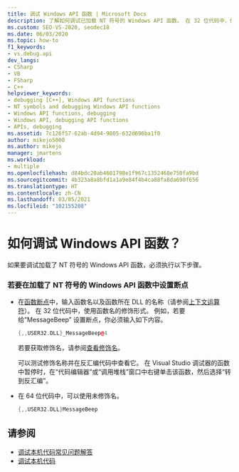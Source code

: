 ```yaml
---
title: 调试 Windows API 函数 | Microsoft Docs
description: 了解如何调试已加载 NT 符号的 Windows API 函数。 在 32 位代码中，使用函数名的修饰形式来设置断点。
ms.custom: SEO-VS-2020, seodec18
ms.date: 06/03/2020
ms.topic: how-to
f1_keywords:
- vs.debug.api
dev_langs:
- CSharp
- VB
- FSharp
- C++
helpviewer_keywords:
- debugging [C++], Windows API functions
- NT symbols and debugging Windows API functions
- Windows API functions, debugging
- Windows API, debugging API functions
- APIs, debugging
ms.assetid: 7c126f57-62ab-4d94-9805-632d696ba1f0
author: mikejo5000
ms.author: mikejo
manager: jmartens
ms.workload:
- multiple
ms.openlocfilehash: d84bdc20ab4601798e1f967c1352468e750fa9bd
ms.sourcegitcommit: 4b323a8a8bfd1a1a9e84f4b4ca88fa8da690f656
ms.translationtype: HT
ms.contentlocale: zh-CN
ms.lasthandoff: 03/05/2021
ms.locfileid: "102155208"
---
```

# <a name="how-can-i-debug-windows-api-functions"></a>如何调试 Windows API 函数？
如果要调试加载了 NT 符号的 Windows API 函数，必须执行以下步骤。

### <a name="to-set-a-breakpoint-on-a-windows-api-function-with-nt-symbols-loaded"></a>若要在加载了 NT 符号的 Windows API 函数中设置断点

- 在[函数断点](../debugger/using-breakpoints.md#BKMK_Set_a_breakpoint_in_a_source_file)中，输入函数名以及函数所在 DLL 的名称（请参阅[上下文运算符](../debugger/context-operator-cpp.md)）。 在 32 位代码中，使用函数名的修饰形式。 例如，若要给”MessageBeep” 设置断点，你必须输入如下内容。

    ```cpp
    {,,USER32.DLL}_MessageBeep@4
    ```

     若要获取修饰名，请参阅[查看修饰名](/previous-versions/5x49w699(v=vs.140))。

     可以测试修饰名称并在反汇编代码中查看它。 在 Visual Studio 调试器的函数中暂停时，在“代码编辑器”或“调用堆栈”窗口中右键单击该函数，然后选择“转到反汇编”。

- 在 64 位代码中，可以使用未修饰名。

    ```cpp
    {,,USER32.DLL}MessageBeep
    ```

## <a name="see-also"></a>请参阅
- [调试本机代码常见问题解答](../debugger/debugging-native-code-faqs.md)
- [调试本机代码](../debugger/debugging-native-code.md)
